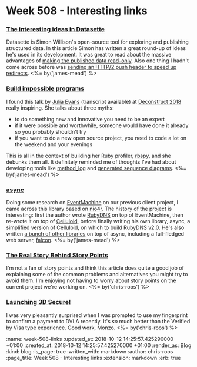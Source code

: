 Week 508 - Interesting links
============================

### [The interesting ideas in Datasette](https://simonwillison.net/2018/Oct/4/datasette-ideas/)

Datasette is Simon Willison's open-source tool for exploring and publishing structured data. In this article Simon has written a great round-up of ideas he's used in its development. It was great to read about the massive advantages of [making the published data read-only][publishing-read-only]. Also one thing I hadn't come across before was [sending an HTTP/2 push header to speed up redirects][far-future-cache-expiration]. <%= by('james-mead') %>

[publishing-read-only]: https://simonwillison.net/2018/Oct/4/datasette-ideas/#Publishing_readonly_data
[far-future-cache-expiration]: https://simonwillison.net/2018/Oct/4/datasette-ideas/#Farfuture_cache_expiration


### [Build impossible programs](https://www.deconstructconf.com/2018/julia-evans-build-impossible-programs)

I found this talk by [Julia Evans][] (transcript available) at [Deconstruct 2018][] really inspiring. She talks about three myths:

* to do something new and innovative you need to be an expert
* if it were possible and worthwhile, someone would have done it already so you probably shouldn't try
* if you want to do a new open source project, you need to code a lot on the weekend and your evenings

This is all in the context of building her Ruby profiler, [rbspy][], and she debunks them all. It definitely reminded me of thoughts I've had about developing tools like [method_log][] and [generated sequence diagrams][]. <%= by('james-mead') %>

[Julia Evans]: https://jvns.ca/
[Deconstruct 2018]: https://www.deconstructconf.com/2018
[rbspy]: https://rbspy.github.io/
[method_log]: https://gofreerange.com/tracing-the-git-history-of-a-ruby-method
[generated sequence diagrams]: https://gofreerange.com/show-and-tell-32#james-m---sequence-diagrams


### [async](https://github.com/socketry/async)

Doing some research on [EventMachine][] on our previous client project, I came across this library based on [nio4r][]. The history of the project is interesting: first the author wrote [RubyDNS][] on top of EventMachine, then re-wrote it on top of [Celluloid][], before finally writing his own library, async, a simplified version of Celluloid, on which to build RubyDNS v2.0. He's also written [a bunch of other libraries][async-libraries] on top of async, including a full-fledged web server, [falcon][]. <%= by('james-mead') %>

[EventMachine]: https://github.com/eventmachine/eventmachine/
[nio4r]: https://github.com/socketry/nio4r
[RubyDNS]: https://github.com/ioquatix/rubydns
[Celluloid]: https://github.com/celluloid/celluloid
[async-libraries]: https://github.com/socketry/async#see-also
[falcon]: https://github.com/socketry/falcon


### [The Real Story Behind Story Points](https://robots.thoughtbot.com/the-real-story-behind-story-points)

I'm not a fan of story points and think this article does quite a good job of explaining some of the common problems and alternatives you might try to avoid them. I'm enjoying not having to worry about story points on the current project we're working on. <%= by('chris-roos') %>


### [Launching 3D Secure!](https://monzo.com/blog/2018/08/22/launching-3d-secure/)

I was very pleasantly surprised when I was prompted to use my fingerprint to confirm a payment to DVLA recently. It's _so_ much better than the Verified by Visa type experience. Good work, Monzo. <%= by('chris-roos') %>

:name: week-508-links
:updated_at: 2018-10-12 14:25:57.425290000 +01:00
:created_at: 2018-10-12 14:25:57.425270000 +01:00
:render_as: Blog
:kind: blog
:is_page: true
:written_with: markdown
:author: chris-roos
:page_title: Week 508 - Interesting links
:extension: markdown
:erb: true
